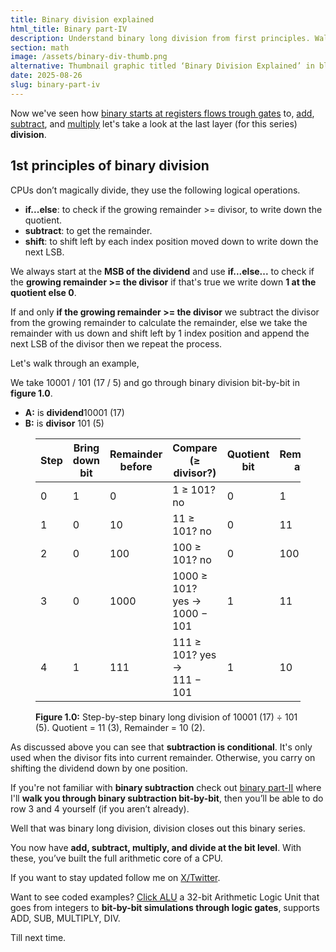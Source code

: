```yaml
---
title: Binary division explained
html_title: Binary part-IV
description: Understand binary long division from first principles. Walk through bit-by-bit division with clear tables, logic, and CPU perspective.
section: math
image: /assets/binary-div-thumb.png
alternative: Thumbnail graphic titled ‘Binary Division Explained’ in black, white. It shows the binary division example 10001 ÷ 101 = 11 remainder 10.
date: 2025-08-26
slug: binary-part-iv
---
```


Now we've seen how [binary starts at registers flows trough gates](https://lmpkessels.com/content/2025/2025-06/binary-part-0) to, [add](https://lmpkessels.com/content/2025/2025-07/binary-part-i), [subtract](https://lmpkessels.com/content/2025/2025-08/binary-part-ii), and [multiply](https://lmpkessels.com/content/2025/2025-08/binary-part-iii) let's take a look at the last layer (for this series) **division**.

## 1st principles of binary division

CPUs don’t magically divide, they use the following logical operations.

<ul class="post-ul">
  <li><b>if...else</b>: to check if the growing remainder >= divisor, to write down the quotient.</li>
  <li><b>subtract</b>: to get the remainder.</li>
  <li><b>shift</b>: to shift left by each index position moved down to write down the next LSB.</li>
</ul>

We always start at the **MSB of the dividend** and use **if...else...** to check if the **growing remainder >= the divisor** if that's true we write down **1 at the quotient else 0**.

If and only **if the growing remainder >= the divisor** we subtract the divisor from the growing remainder to calculate the remainder, else we take the remainder with us down and shift left by 1 index position and append the next LSB of the divisor then we repeat the process.

Let's walk through an example,

We take 10001 / 101 (17 / 5) and go through binary division bit-by-bit in **figure 1.0**.

<ul class="post-ul">
  <li><b>A:</b> is <b>dividend</b>10001 (17)</li>
  <li><b>B:</b> is <b>divisor</b> 101 (5)</li>
</ul>

<figure>
  <table>
    <thead>
      <tr>
        <th>Step</th>
        <th>Bring down bit</th>
        <th>Remainder before</th>
        <th>Compare (≥ divisor?)</th>
        <th>Quotient bit</th>
        <th>Remainder after</th>
      </tr>
    </thead>
    <tbody>
      <tr><td>0</td><td>1</td><td>0</td><td>1 ≥ 101? </br> no</td><td>0</td><td>1</td></tr>
      <tr><td>1</td><td>0</td><td>10</td><td>11 ≥ 101? no</td><td>0</td><td>11</td></tr>
      <tr><td>2</td><td>0</td><td>100</td><td>100 ≥ 101? no</td><td>0</td><td>100</td></tr>
      <tr><td>3</td><td>0</td><td>1000</td><td>1000 ≥ 101? </br> yes → 1000 − 101</td><td>1</td><td>11</td></tr>
      <tr><td>4</td><td>1</td><td>111</td><td>111 ≥ 101? yes → </br> 111 − 101</td><td>1</td><td>10</td></tr>
    </tbody>
  </table>
  <figcaption><b>Figure 1.0:</b> Step-by-step binary long division of 10001 (17) ÷ 101 (5). Quotient = 11 (3), Remainder = 10 (2).</figcaption>
</figure>

As discussed above you can see that **subtraction is conditional**. It's only used when the divisor fits into current remainder. Otherwise, you carry on shifting the dividend down by one position.

If you're not familiar with **binary subtraction** check out [binary part-II](https://lmpkessels.com/content/2025/2025-08/binary-part-ii) where I'll **walk you through binary subtraction bit-by-bit**, then you’ll be able to do row 3 and 4 yourself (if you aren’t already).

Well that was binary long division, division closes out this binary series.

You now have **add, subtract, multiply, and divide at the bit level**. With these, you’ve built the full arithmetic core of a CPU.

If you want to stay updated follow me on [X/Twitter](https://x.com/lmpkessels).

Want to see coded examples? [Click ALU](https://github.com/Lmpkessels/axiom.git) a 32-bit Arithmetic Logic Unit that goes from integers to **bit-by-bit simulations through logic gates**, supports ADD, SUB, MULTIPLY, DIV.

Till next time.
